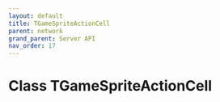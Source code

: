 ```yaml
---
layout: default
title: TGameSpriteActionCell
parent: network
grand_parent: Server API
nav_order: 17
---
```


# Class TGameSpriteActionCell

